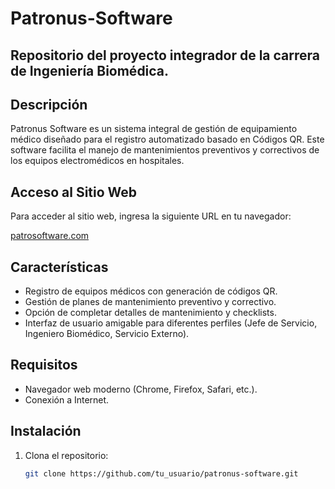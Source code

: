 # Patronus-Software
## Repositorio del proyecto integrador de la carrera de Ingeniería Biomédica.

## Descripción
Patronus Software es un sistema integral de gestión de equipamiento médico diseñado para el registro automatizado basado en Códigos QR. Este software facilita el manejo de mantenimientos preventivos y correctivos de los equipos electromédicos en hospitales.

## Acceso al Sitio Web
Para acceder al sitio web, ingresa la siguiente URL en tu navegador:

[patrosoftware.com](https:patronusoftware.com)

## Características
- Registro de equipos médicos con generación de códigos QR.
- Gestión de planes de mantenimiento preventivo y correctivo.
- Opción de completar detalles de mantenimiento y checklists.
- Interfaz de usuario amigable para diferentes perfiles (Jefe de Servicio, Ingeniero Biomédico, Servicio Externo).

## Requisitos
- Navegador web moderno (Chrome, Firefox, Safari, etc.).
- Conexión a Internet.

## Instalación
1. Clona el repositorio:
   ```bash
   git clone https://github.com/tu_usuario/patronus-software.git
